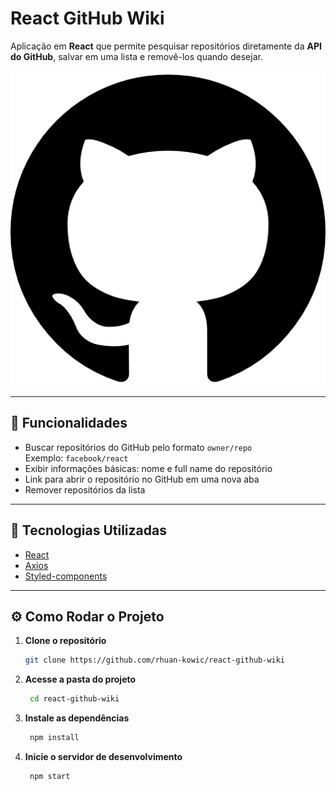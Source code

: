 # React GitHub Wiki

Aplicação em **React** que permite pesquisar repositórios diretamente da **API do GitHub**, salvar em uma lista e removê-los quando desejar.

![GitHub Logo](./src/assets/logo.png)

---

## 📌 Funcionalidades

- Buscar repositórios do GitHub pelo formato `owner/repo`  
  Exemplo: `facebook/react`
- Exibir informações básicas: nome e full name do repositório
- Link para abrir o repositório no GitHub em uma nova aba
- Remover repositórios da lista

---

## 🚀 Tecnologias Utilizadas

- [React](https://react.dev/)
- [Axios](https://axios-http.com/)
- [Styled-components](https://styled-components.com/)

---

## ⚙️ Como Rodar o Projeto

1. **Clone o repositório**
   ```bash
   git clone https://github.com/rhuan-kowic/react-github-wiki
   ```
2. **Acesse a pasta do projeto**

   ```bash
    cd react-github-wiki
   ```

3. **Instale as dependências**

   ```bash
    npm install
   ```

4. **Inicie o servidor de desenvolvimento**
   ```bash
    npm start
   ```
